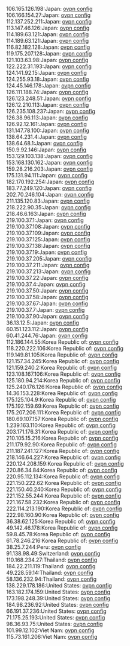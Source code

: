 106.165.126.198:Japan: [ovpn config](vpn/106_165_126_198.ovpn)  
106.166.154.27:Japan: [ovpn config](vpn/106_166_154_27.ovpn)  
112.137.252.211:Japan: [ovpn config](vpn/112_137_252_211.ovpn)  
113.147.46.126:Japan: [ovpn config](vpn/113_147_46_126.ovpn)  
114.189.63.121:Japan: [ovpn config](vpn/114_189_63_121.ovpn)  
114.189.63.121:Japan: [ovpn config](vpn/114_189_63_121.ovpn)  
116.82.182.128:Japan: [ovpn config](vpn/116_82_182_128.ovpn)  
119.175.207.128:Japan: [ovpn config](vpn/119_175_207_128.ovpn)  
121.103.63.98:Japan: [ovpn config](vpn/121_103_63_98.ovpn)  
122.222.31.193:Japan: [ovpn config](vpn/122_222_31_193.ovpn)  
124.141.92.15:Japan: [ovpn config](vpn/124_141_92_15.ovpn)  
124.255.93.18:Japan: [ovpn config](vpn/124_255_93_18.ovpn)  
124.45.146.178:Japan: [ovpn config](vpn/124_45_146_178.ovpn)  
126.111.188.74:Japan: [ovpn config](vpn/126_111_188_74.ovpn)  
126.123.248.51:Japan: [ovpn config](vpn/126_123_248_51.ovpn)  
126.12.210.113:Japan: [ovpn config](vpn/126_12_210_113.ovpn)  
126.235.108.237:Japan: [ovpn config](vpn/126_235_108_237.ovpn)  
126.38.96.113:Japan: [ovpn config](vpn/126_38_96_113.ovpn)  
126.92.12.161:Japan: [ovpn config](vpn/126_92_12_161.ovpn)  
131.147.78.100:Japan: [ovpn config](vpn/131_147_78_100.ovpn)  
138.64.231.4:Japan: [ovpn config](vpn/138_64_231_4.ovpn)  
138.64.68.1:Japan: [ovpn config](vpn/138_64_68_1.ovpn)  
150.9.92.146:Japan: [ovpn config](vpn/150_9_92_146.ovpn)  
153.129.103.138:Japan: [ovpn config](vpn/153_129_103_138.ovpn)  
153.168.130.162:Japan: [ovpn config](vpn/153_168_130_162.ovpn)  
159.28.216.203:Japan: [ovpn config](vpn/159_28_216_203.ovpn)  
175.131.94.111:Japan: [ovpn config](vpn/175_131_94_111.ovpn)  
182.170.192.254:Japan: [ovpn config](vpn/182_170_192_254.ovpn)  
183.77.249.120:Japan: [ovpn config](vpn/183_77_249_120.ovpn)  
202.70.246.104:Japan: [ovpn config](vpn/202_70_246_104.ovpn)  
211.135.120.83:Japan: [ovpn config](vpn/211_135_120_83.ovpn)  
218.222.90.35:Japan: [ovpn config](vpn/218_222_90_35.ovpn)  
218.46.6.163:Japan: [ovpn config](vpn/218_46_6_163.ovpn)  
219.100.37.1:Japan: [ovpn config](vpn/219_100_37_1.ovpn)  
219.100.37.108:Japan: [ovpn config](vpn/219_100_37_108.ovpn)  
219.100.37.109:Japan: [ovpn config](vpn/219_100_37_109.ovpn)  
219.100.37.125:Japan: [ovpn config](vpn/219_100_37_125.ovpn)  
219.100.37.138:Japan: [ovpn config](vpn/219_100_37_138.ovpn)  
219.100.37.19:Japan: [ovpn config](vpn/219_100_37_19.ovpn)  
219.100.37.205:Japan: [ovpn config](vpn/219_100_37_205.ovpn)  
219.100.37.211:Japan: [ovpn config](vpn/219_100_37_211.ovpn)  
219.100.37.213:Japan: [ovpn config](vpn/219_100_37_213.ovpn)  
219.100.37.22:Japan: [ovpn config](vpn/219_100_37_22.ovpn)  
219.100.37.4:Japan: [ovpn config](vpn/219_100_37_4.ovpn)  
219.100.37.50:Japan: [ovpn config](vpn/219_100_37_50.ovpn)  
219.100.37.58:Japan: [ovpn config](vpn/219_100_37_58.ovpn)  
219.100.37.67:Japan: [ovpn config](vpn/219_100_37_67.ovpn)  
219.100.37.7:Japan: [ovpn config](vpn/219_100_37_7.ovpn)  
219.100.37.90:Japan: [ovpn config](vpn/219_100_37_90.ovpn)  
36.13.12.5:Japan: [ovpn config](vpn/36_13_12_5.ovpn)  
60.151.123.112:Japan: [ovpn config](vpn/60_151_123_112.ovpn)  
60.41.244.76:Japan: [ovpn config](vpn/60_41_244_76.ovpn)  
112.186.144.55:Korea Republic of: [ovpn config](vpn/112_186_144_55.ovpn)  
118.220.222.106:Korea Republic of: [ovpn config](vpn/118_220_222_106.ovpn)  
119.149.81.105:Korea Republic of: [ovpn config](vpn/119_149_81_105.ovpn)  
121.157.34.245:Korea Republic of: [ovpn config](vpn/121_157_34_245.ovpn)  
121.159.240.2:Korea Republic of: [ovpn config](vpn/121_159_240_2.ovpn)  
123.108.167.106:Korea Republic of: [ovpn config](vpn/123_108_167_106.ovpn)  
125.180.94.214:Korea Republic of: [ovpn config](vpn/125_180_94_214.ovpn)  
125.240.176.126:Korea Republic of: [ovpn config](vpn/125_240_176_126.ovpn)  
14.36.153.228:Korea Republic of: [ovpn config](vpn/14_36_153_228.ovpn)  
175.125.104.9:Korea Republic of: [ovpn config](vpn/175_125_104_9.ovpn)  
175.192.159.69:Korea Republic of: [ovpn config](vpn/175_192_159_69.ovpn)  
175.207.206.111:Korea Republic of: [ovpn config](vpn/175_207_206_111.ovpn)  
180.69.107.157:Korea Republic of: [ovpn config](vpn/180_69_107_157.ovpn)  
1.239.163.110:Korea Republic of: [ovpn config](vpn/1_239_163_110.ovpn)  
203.171.176.31:Korea Republic of: [ovpn config](vpn/203_171_176_31.ovpn)  
210.105.15.216:Korea Republic of: [ovpn config](vpn/210_105_15_216.ovpn)  
211.179.92.90:Korea Republic of: [ovpn config](vpn/211_179_92_90.ovpn)  
211.187.241.127:Korea Republic of: [ovpn config](vpn/211_187_241_127.ovpn)  
218.146.64.227:Korea Republic of: [ovpn config](vpn/218_146_64_227.ovpn)  
220.124.208.159:Korea Republic of: [ovpn config](vpn/220_124_208_159.ovpn)  
220.86.34.84:Korea Republic of: [ovpn config](vpn/220_86_34_84.ovpn)  
220.95.112.134:Korea Republic of: [ovpn config](vpn/220_95_112_134.ovpn)  
221.150.222.62:Korea Republic of: [ovpn config](vpn/221_150_222_62.ovpn)  
221.150.40.240:Korea Republic of: [ovpn config](vpn/221_150_40_240.ovpn)  
221.152.55.244:Korea Republic of: [ovpn config](vpn/221_152_55_244.ovpn)  
221.167.58.232:Korea Republic of: [ovpn config](vpn/221_167_58_232.ovpn)  
222.114.213.190:Korea Republic of: [ovpn config](vpn/222_114_213_190.ovpn)  
222.98.160.90:Korea Republic of: [ovpn config](vpn/222_98_160_90.ovpn)  
36.38.62.125:Korea Republic of: [ovpn config](vpn/36_38_62_125.ovpn)  
49.142.46.178:Korea Republic of: [ovpn config](vpn/49_142_46_178.ovpn)  
59.8.45.78:Korea Republic of: [ovpn config](vpn/59_8_45_78.ovpn)  
61.78.246.216:Korea Republic of: [ovpn config](vpn/61_78_246_216.ovpn)  
38.25.7.244:Peru: [ovpn config](vpn/38_25_7_244.ovpn)  
91.138.98.49:Switzerland: [ovpn config](vpn/91_138_98_49.ovpn)  
110.168.234.27:Thailand: [ovpn config](vpn/110_168_234_27.ovpn)  
184.22.211.119:Thailand: [ovpn config](vpn/184_22_211_119.ovpn)  
49.228.59.14:Thailand: [ovpn config](vpn/49_228_59_14.ovpn)  
58.136.232.94:Thailand: [ovpn config](vpn/58_136_232_94.ovpn)  
138.229.178.186:United States: [ovpn config](vpn/138_229_178_186.ovpn)  
163.182.174.159:United States: [ovpn config](vpn/163_182_174_159.ovpn)  
173.198.248.39:United States: [ovpn config](vpn/173_198_248_39.ovpn)  
184.98.236.92:United States: [ovpn config](vpn/184_98_236_92.ovpn)  
66.191.37.236:United States: [ovpn config](vpn/66_191_37_236.ovpn)  
71.175.25.193:United States: [ovpn config](vpn/71_175_25_193.ovpn)  
98.36.93.75:United States: [ovpn config](vpn/98_36_93_75.ovpn)  
101.99.12.102:Viet Nam: [ovpn config](vpn/101_99_12_102.ovpn)  
115.73.161.206:Viet Nam: [ovpn config](vpn/115_73_161_206.ovpn)  
